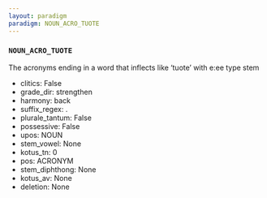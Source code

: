 ```yaml
---
layout: paradigm
paradigm: NOUN_ACRO_TUOTE
---
```

### ` NOUN_ACRO_TUOTE `

The acronyms ending in a word that inflects like ‘tuote’ with e:ee type stem
* clitics: False
* grade_dir: strengthen
* harmony: back
* suffix_regex: .
* plurale_tantum: False
* possessive: False
* upos: NOUN
* stem_vowel: None
* kotus_tn: 0
* pos: ACRONYM
* stem_diphthong: None
* kotus_av: None
* deletion: None
